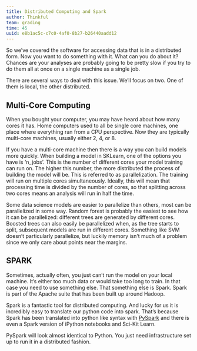 ```yaml
---
title: Distributed Computing and Spark
author: Thinkful
team: grading
time: 45
uuid: e8b1ac5c-c7c0-4af0-8b27-b26440aadd12
---
```


So we’ve covered the software for accessing data that is in a distributed form. Now you want to do something with it. What can you do about it? Chances are your analyses are probably going to be pretty slow if you try to do them all at once on a single machine as a single job.

There are several ways to deal with this issue. We’ll focus on two. One of them is local, the other distributed.

## Multi-Core Computing

When you bought your computer, you may have heard about how many cores it has. Home computers used to all be single core machines, one place where everything ran from a CPU perspective. Now they are typically multi-core machines, usually either 2, 4, or 8.

If you have a multi-core machine then there is a way you can build models more quickly. When building a model in SKLearn, one of the options you have is ‘n_jobs’. This is the number of different cores your model training can run on. The higher this number, the more distributed the process of building the model will be. This is referred to as parallelization. The training will run on multiple cores simultaneously.  Ideally, this will mean that processing time is divided by the number of cores, so that splitting across two cores means an analysis will run in half the time.

Some data science models are easier to parallelize than others, most can be parallelized in some way. Random forest is probably the easiest to see how it can be parallelized: different trees are generated by different cores. Boosted trees can also easily be parallelized when, as the tree starts to split, subsequent models are run in different cores. Something like SVM doesn’t particularly parallelize, but luckily memory isn’t much of a problem since we only care about points near the margins.

## SPARK

Sometimes, actually often, you just can’t run the model on your local machine. It’s either too much data or would take too long to train. In that case you need to use something else. That something else is Spark. Spark is part of the Apache suite that has been built up around Hadoop.

Spark is a fantastic tool for distributed computing. And lucky for us it is incredibly easy to translate our python code into spark. That’s because Spark has been translated into python like syntax with [PySpark](https://spark.apache.org/docs/0.9.0/python-programming-guide.html) and there is even a Spark version of iPython notebooks and Sci-Kit Learn.

PySpark will look almost identical to Python. You just need infrastructure set up to run it in a distributed fashion.